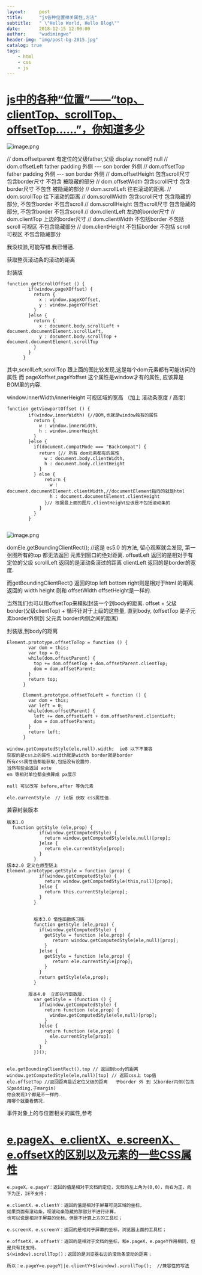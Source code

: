 ```yaml
---
layout:     post
title:      "js各种位置相关属性,方法"
subtitle:   " \"Hello World, Hello Blog\""
date:       2018-12-15 12:00:00
author:     "wudimingwo"
header-img: "img/post-bg-2015.jpg"
catalog: true
tags:
    - html
    - css
    - js
---
```




# [js中的各种“位置”——“top、clientTop、scrollTop、offsetTop……”，你知道多少](https://www.cnblogs.com/youziclub/p/4811069.html)

![image.png](https://upload-images.jianshu.io/upload_images/13637909-5e236ffc160c5644.png?imageMogr2/auto-orient/strip%7CimageView2/2/w/1240)

//          dom.offsetparent  有定位的父级father,父级 display:none时 null
//          dom.offsetLeft      father padding 外侧 --- son border 外侧
//          dom.offsetTop      father padding 外侧 --- son border 外侧
//          dom.offsetHeight  包含scroll尺寸 包含border尺寸 不包含 被隐藏的部分
//          dom.offsetWidth   包含scroll尺寸 包含border尺寸 不包含 被隐藏的部分
//          dom.scrollLeft      往右滚动的距离.
//          dom.scrollTop    往下滚动的距离
//          dom.scrollWidth  包含scroll尺寸 包含隐藏的部分, 不包含border 不包含scroll
//          dom.scrollHeight  包含scroll尺寸 包含隐藏的部分, 不包含border 不包含scroll
//          dom.clientLeft   左边的border尺寸
//          dom.clientTop   上边的border尺寸
//          dom.clientWidth  不包括border 不包括 scroll 可视区 不包含隐藏部分
//          dom.clientHeight  不包括border 不包括 scroll 可视区 不包含隐藏部分

我没校验,可能写错.我已懵逼.

获取整页滚动条的滚动的距离

封装版
```
function getScrollOffset () {
      	if(window.pageXOffset) {
      	  return {
      	    x : window.pageXOffset,
      	    y : window.pageYOffset
      	  }
      	}else {
      	  return {
      	    x : document.body.scrollLeft + document.documentElement.scrollLeft,
      	    y : document.body.scrollTop + document.documentElement.scrollTop
      	  }
      	}
      }
```
其中,scrollLeft,scrollTop 跟上面的图比较发现,这是每个dom元素都有可能访问的属性
而 pageXoffset,pageYoffset 这个属性是window才有的属性,
应该算是BOM里的内容.


window.innerWidth/innerHeight 可视区域的宽高 （加上 滚动条宽度 / 高度）
```
function getViewportOffset () {
      	if(window.innerWidth) {//BOM,也就是window独有的属性
      	  return {
      	    w : window.innerWidth,
      	    h : window.innerHeight
      	  }
      	}else {
      	  if(document.compatMode === "BackCompat") {
      	    return {// 所有 dom元素都有的属性
      	      w : document.body.clientWidth,
      	      h : document.body.clientHeight
      	    } 
          } else {
      	      return {
      	        w : document.documentElement.clientWidth,//documentElement指向的就是html
      	        h : document.documentElement.clientHeight
      	      }// 根据最上面的图片,clientHeight应该是不包括滚动条的
      	    }
      	  }
      	}
      
```

![image.png](https://upload-images.jianshu.io/upload_images/13637909-ddf5d93731832449.png?imageMogr2/auto-orient/strip%7CimageView2/2/w/1240)


domEle.getBoundingClientRect(); //这是 es5.0 的方法,
留心观察就会发现,
第一张图所有的top 都无法返回 元素到窗口的绝对距离.
offsetLeft 返回的是相对于有定位的父级
scrollLeft 返回的是滚动条滚过的距离
clientLeft 返回的是border的宽度.

而getBoundingClientRect() 返回的top left bottom right则是相对于html 的距离.
返回的 width height 则和 offsetWidth offsetHeight是一样的.

当然我们也可以用offsetTop来模拟封装一个到body的距离.
offset + 父级border(父级clientTop) + 循环针对于上级的这些量, 直到body,
(offsetTop 是子元素border外侧到 父元素 border内侧之间的距离)

封装版,到body的距离
```
Element.prototype.offsetToTop = function () {
      	var dom = this;
      	var top = 0;
      	while(dom.offsetParent) {
      	  top += dom.offsetTop + dom.offsetParent.clientTop;
      	  dom = dom.offsetParent;
      	}
      	return top;
      }
      
      Element.prototype.offsetToLeft = function () {
        var dom = this;
        var left = 0;
        while(dom.offsetParent) {
          left += dom.offsetLeft + dom.offsetParent.clientLeft;
          dom = dom.offsetParent;
        }
        return left;
      }

```
```
window.getComputedStyle(ele,null).width;  ie8 以下不兼容
获取的是css上的属性.width就是width border就是border
所有css属性值都能获取,包括没有设置的.
当然有些会返回 aotu
em 等相对单位都会换算成 px展示

null 可以改写 before,after 等伪元素
```
```
ele.currentStyle  // ie版 获取 css属性值.
```
兼容封装版本 
```
版本1.0
  function getStyle (ele,prop) {
          	if(window.getComputedStyle) {
          	  return window.getComputedStyle(ele,null)[prop];
          	}else {
          	  return ele.currentStyle[prop];
          	}
          }
版本2.0 定义在原型链上
Element.prototype.getStyle = function (prop) {
          	if(window.getComputedStyle) {
              return window.getComputedStyle(this,null)[prop];
            }else {
              return this.currentStyle[prop];
            }
          }
          
        
          版本3.0 惰性函数练习版
          function getStyle (ele,prop) {
          	if(window.getComputedStyle) {
              getStyle = function (ele,prop) {
              	 return window.getComputedStyle(ele,null)[prop];
              }
            }else {
              getStyle = function (ele,prop) {
                 return ele.currentStyle[prop];
              }
            }
            return getStyle(ele,prop);
          }
          
        版本4.0  立即执行函数版.
          var getStyle = (function () {
          	if(window.getComputedStyle) {
              return function (ele,prop) {
                window.getComputedStyle(ele,null)[prop];
              }
            }else {
              return function (ele,prop) {
              	ele.currentStyle[prop];
              }
            }
          })();
```
```

ele.getBoundingClientRect().top // 返回到body的距离
window.getComputedStyle(ele,null)[top] // 返回css上 top值
ele.offsetTop //返回距离最近定位父级的距离   子border 外 到 父border内侧(包含父padding,子margin)
你会发现3个都是不一样的.
用哪个就要看情况.
```

事件对象上的与位置相关的属性,参考
# [e.pageX、e.clientX、e.screenX、e.offsetX的区别以及元素的一些CSS属性](https://www.cnblogs.com/zhaixr/p/7026320.html)
```
e.pageX，e.pageY：返回的值是相对于文档的定位，文档的左上角为(0,0)，向右为正，向下为正，IE不支持；

e.clientX，e.clientY：返回的值是相对于屏幕可见区域的坐标，
如果页面有滚动条，呗滚动条隐藏的那部分不进行计算，
也可以说是相对于屏幕的坐标，但是不计算上方的工具栏；

e.screenX，e.screenY：返回的是相对于屏幕的坐标，浏览器上面的工具栏；

e.offsetX，e.offsetY：返回的是相对于文档的坐标，和e.pageX，e.pageY作用相同，但是只有IE支持。
$(window).scrollTop()：返回的是浏览器右边的滚动条滚动的距离；

所以：e.pageY=e.pageY||e.clientY+$(window).scrollTop();  //兼容性的写法
```